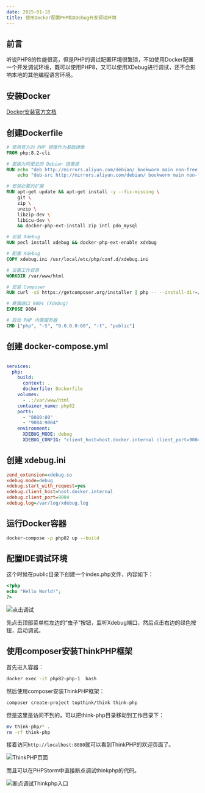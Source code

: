 ```yaml
---
date: 2025-01-18
title: 使用Docker配置PHP和XDebug开发调试环境
---
```


## 前言

听说PHP8的性能很高，但是PHP的调试配置环境很繁琐，不如使用Docker配置一个开发调试环境，既可以使用PHP8，又可以使用XDebug进行调试，还不会影响本地的其他编程语言环境。

## 安装Docker

[Docker安装官方文档](https://docs.docker.com/engine/install/)

## 创建Dockerfile

```dockerfile
# 使用官方的 PHP 镜像作为基础镜像
FROM php:8.2-cli

# 更换为阿里云的 Debian 镜像源
RUN echo "deb http://mirrors.aliyun.com/debian/ bookworm main non-free contrib" > /etc/apt/sources.list && \
    echo "deb-src http://mirrors.aliyun.com/debian/ bookworm main non-free contrib" >> /etc/apt/sources.list

# 安装必要的扩展
RUN apt-get update && apt-get install -y --fix-missing \
    git \
    zip \
    unzip \
    libzip-dev \
    libicu-dev \
    && docker-php-ext-install zip intl pdo_mysql

# 安装 Xdebug
RUN pecl install xdebug && docker-php-ext-enable xdebug

# 配置 Xdebug
COPY xdebug.ini /usr/local/etc/php/conf.d/xdebug.ini

# 设置工作目录
WORKDIR /var/www/html

# 安装 Composer
RUN curl -sS https://getcomposer.org/installer | php -- --install-dir=/usr/local/bin --filename=composer

# 暴露端口 9004 (Xdebug)
EXPOSE 9004

# 启动 PHP 内置服务器
CMD ["php", "-S", "0.0.0.0:80", "-t", "public"]
```

## 创建 docker-compose.yml

```yaml

services:
  php:
    build:
      context: .
      dockerfile: Dockerfile
    volumes:
      - .:/var/www/html
    container_name: php82
    ports:
      - "8080:80"
      - "9004:9004"
    environment:
      XDEBUG_MODE: debug
      XDEBUG_CONFIG: "client_host=host.docker.internal client_port=9004"
```

## 创建 xdebug.ini

```ini
zend_extension=xdebug.so
xdebug.mode=debug
xdebug.start_with_request=yes
xdebug.client_host=host.docker.internal
xdebug.client_port=9004
xdebug.log=/var/log/xdebug.log
```

## 运行Docker容器

```bash
docker-compose -p php82 up --build
```

## 配置IDE调试环境

这个时候在public目录下创建一个index.php文件，内容如下：

```php
<?php
echo "Hello World!";
?>
```

![点击调试](/imgs/编程语言/PHP/点击调试.png)

先点击顶部菜单栏左边的“虫子”按钮，监听Xdebug端口，然后点击右边的绿色按钮，启动调试。

## 使用composer安装ThinkPHP框架

首先进入容器：

```bash
docker exec -it php82-php-1  bash
```

然后使用composer安装ThinkPHP框架：

```bash
composer create-project topthink/think think-php
```

但是这里是访问不到的，可以把think-php目录移动到工作目录下：

```bash
mv think-php/* .
rm -rf think-php
```

接着访问`http://localhost:8080`就可以看到ThinkPHP的欢迎页面了。

![ThinkPHP页面](/imgs/编程语言/PHP/ThinkPHP页面.png)

而且可以在PHPStorm中直接断点调试thinkphp的代码。

![断点调试Thinkphp入口](/imgs/编程语言/PHP/断点调试Thinkphp入口.png)
